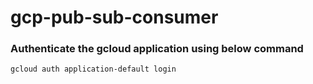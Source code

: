 # gcp-pub-sub-consumer

### Authenticate the gcloud application using below command

```sh
gcloud auth application-default login
```
